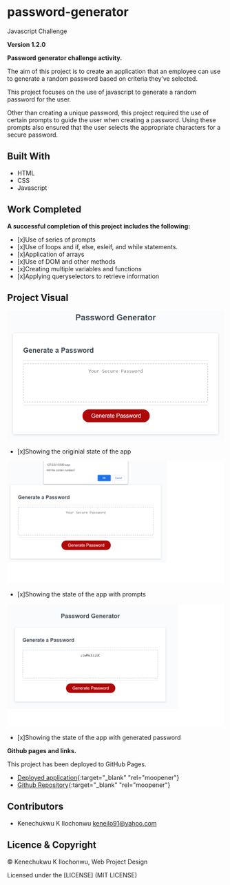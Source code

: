 # password-generator
Javascript Challenge

**Version 1.2.0**

**Password generator challenge activity.**

The aim of this project is to create an application that an employee can use to generate a random password based on criteria they’ve selected.

This project focuses on the use of javascript to generate a random password for the user.

Other than creating a unique password, this project required the use of certain prompts to guide the user when creating a password. Using these prompts also ensured that the user selects the appropriate characters for a secure password.


## Built With

- HTML
- CSS
- Javascript


## Work Completed

**A successful completion of this project includes the following:**

- [x]Use of series of prompts
- [x]Use of loops and if, else, esleif, and while statements.
- [x]Application of arrays
- [x]Use of DOM and other methods
- [x]Creating multiple variables and functions
- [x]Applying queryselectors to retrieve information


## Project Visual

![Project-Picture](./passgen1.png)
- [x]Showing the originial state of the app

![Project-Picture](./passgen2.png)
- [x]Showing the state of the app with prompts

![Project-Picture](./passgen3.png)
- [x]Showing the state of the app with generated password

**Github pages and links.**

This project has been deployed to GitHub Pages. 
- [Deployed application](https://kenesei91.github.io/password-generator/){:target="_blank" "rel="moopener"}
- [Github Repository](https://github.com/kenesei91/password-generator){:target="_blank" "rel="moopener"}


## Contributors

- Kenechukwu K Ilochonwu <keneilo91@yahoo.com>


## Licence & Copyright


© Kenechukwu K Ilochonwu, Web Project Design


Licensed under the [LICENSE] (MIT LICENSE)